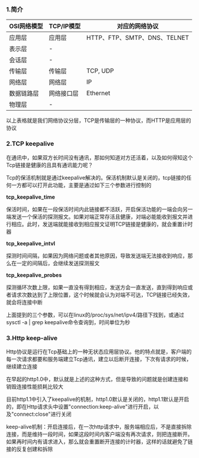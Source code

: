 ### 1.简介


OSI网络模型 | TCP/IP模型 | 对应的网络协议
---|---|---
应用层 |应用层 | HTTP、FTP、SMTP、DNS、TELNET
表示层 | - |
会话层 | - |
传输层 | 传输层 | TCP, UDP
网络层 | 网络层 | IP
数据链路层 |网络接口层 | Ethernet
物理层 | - |

以上表格就是我们网络协议分层，TCP是传输层的一种协议，而HTTP是应用层的协议


### 2.TCP keepalive

在通讯中，如果双方长时间没有通讯，那如何知道对方还活着，以及如何得知这个Tcp链接是健康的且具有通讯能力呢？

Tcp的保活机制就是通过keepalive解决的。保活机制默认是关闭的，tcp链接的任何一方都可以打开此功能，主要是通过如下三个参数进行控制的

**tcp_keepalive_time**

保活时间，如果在一段保活时间内此链接都不活跃，开启保活功能的一端会向另一端发送一个保活的探测报文。如果对端正常存活且健康，对端必能能收到报文并进行相应。此时，发送端就能接收到相应报文证明TCP链接是健康的，就会重置计时器

**tcp_keepalive_intvl**

探测时间间隔，如果因为网络问题或者其他原因，导致发送端无法接收到响应，那么在一定的间隔后，会继续发送探测报文

**tcp_keepalive_probes**

探测循环次数上限，如果一直没有得到相应，发送方会一直发送，直到得到响应或者请求次数达到了上限位置，这个时候就会认为对端不可达，TCP链接已经失效，就会将连接中断

上面提到的三个参数，可以在linux的/proc/sys/net/ipv4/路径下找到，或通过sysctl -a | grep keepalive命令查询到，时间单位为秒


### 3.Http keep-alive


Http协议是运行在Tcp基础上的一种无状态应用层协议。他的特点就是，客户端的每一次请求都要和服务端建立Tcp通讯，建立以后断开连接，下次有请求的时候，继续建立连接

在早起的http1.0中，默认就是上述的这种方式，但是导致的问题就是创建连接和销毁连接性能损耗比较大

目前http1.1中引入了keepalive的机制，http1.0默认是关闭的，http1.1默认是开启的，即在Http请求头中设置"connection:keep-alive"进行开启，以及"connect:close"进行关闭

keep-alive机制：开启连接后，在一次http请求中，服务端相应后，不是直接拆除连接，而是维持一段时间，如果这段时间内客户端没有再次请求，则把连接断开。如果再时间内有请求进入，那么就会重置断开连接的计时器，这样的话就避免了链接的反复创建和拆除



